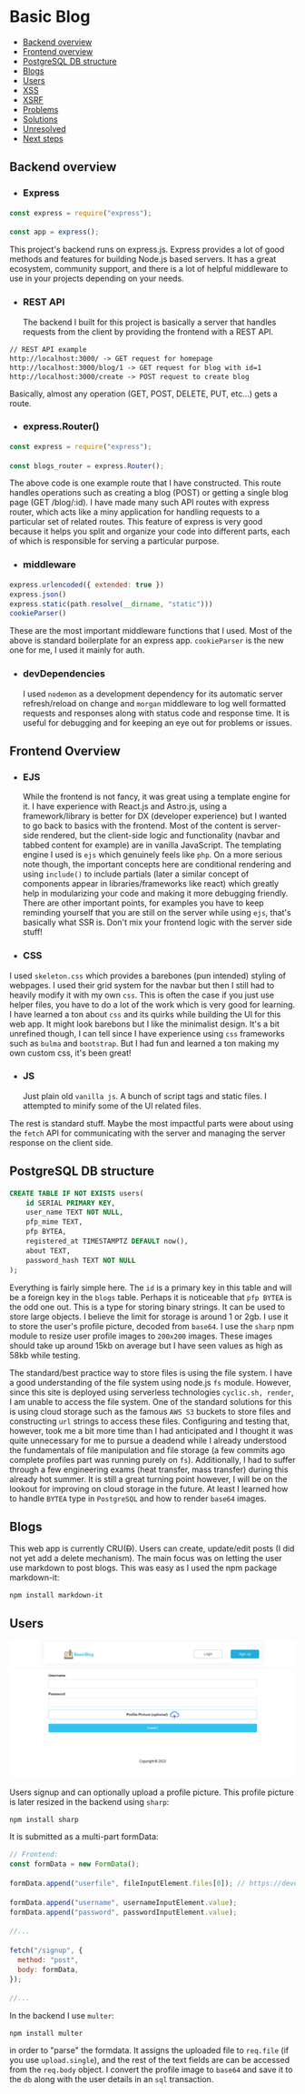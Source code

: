 # Basic Blog

- [Backend overview](#backend-overview)
- [Frontend overview](#frontend-overview)
- [PostgreSQL DB structure](#postgresql-db-structure)
- [Blogs](#blogs)
- [Users](#users)
- [XSS]()
- [XSRF]()
- [Problems]()
- [Solutions]()
- [Unresolved]()
- [Next steps]()

## Backend overview

- ### Express

```js
const express = require("express");

const app = express();
```

This project's backend runs on express.js. Express provides a lot of good methods and features for building Node.js based servers. It has a great ecosystem, community support, and there is a lot of helpful middleware to use in your projects depending on your needs.

- ### REST API
  The backend I built for this project is basically a server that handles requests from the client by providing the frontend with a REST API.

```
// REST API example
http://localhost:3000/ -> GET request for homepage
http://localhost:3000/blog/1 -> GET request for blog with id=1
http://localhost:3000/create -> POST request to create blog
```

Basically, almost any operation (GET, POST, DELETE, PUT, etc...) gets a route.

- ### express.Router()

```js
const express = require("express");

const blogs_router = express.Router();
```

The above code is one example route that I have constructed. This route handles operations such as creating a blog (POST) or getting a single blog page (GET /blog/:id). I have made many such API routes with express router, which acts like a miny application for handling requests to a particular set of related routes. This feature of express is very good because it helps you split and organize your code into different parts, each of which is responsible for serving a particular purpose.

- ### middleware

```js
express.urlencoded({ extended: true })
express.json()
express.static(path.resolve(__dirname, "static")))
cookieParser()
```

These are the most important middleware functions that I used. Most of the above is standard boilerplate for an express app. `cookieParser` is the new one for me, I used it mainly for auth.

- ### devDependencies
  I used `nodemon` as a development dependency for its automatic server refresh/reload on change and `morgan` middleware to log well formatted requests and responses along with status code and response time. It is useful for debugging and for keeping an eye out for problems or issues.

## Frontend Overview

- ### EJS

  While the frontend is not fancy, it was great using a template engine for it. I have experience with React.js and Astro.js, using a framework/library is better for DX (developer experience) but I wanted to go back to basics with the frontend. Most of the content is server-side rendered, but the client-side logic and functionality (navbar and tabbed content for example) are in vanilla JavaScript. The templating engine I used is `ejs` which genuinely feels like `php`. On a more serious note though, the important concepts here are conditional rendering and using `include()` to include partials (later a similar concept of components appear in libraries/frameworks like react) which greatly help in modularizing your code and making it more debugging friendly. There are other important points, for examples you have to keep reminding yourself that you are still on the server while using `ejs`, that's basically what SSR is. Don't mix your frontend logic with the server side stuff!

- ### CSS

I used `skeleton.css` which provides a barebones (pun intended) styling of webpages. I used their grid system for the navbar but then I still had to heavily modify it with my own `css`. This is often the case if you just use helper files, you have to do a lot of the work which is very good for learning. I have learned a ton about `css` and its quirks while building the UI for this web app. It might look barebons but I like the minimalist design. It's a bit unrefined though, I can tell since I have experience using `css` frameworks such as `bulma` and `bootstrap`. But I had fun and learned a ton making my own custom css, it's been great!

- ### JS
  Just plain old `vanilla js`. A bunch of script tags and static files. I attempted to minify some of the UI related files.

The rest is standard stuff. Maybe the most impactful parts were about using the `fetch` API for communicating with the server and managing the server response on the client side.

## PostgreSQL DB structure

```SQL
CREATE TABLE IF NOT EXISTS users(
    id SERIAL PRIMARY KEY,
    user_name TEXT NOT NULL,
    pfp_mime TEXT,
    pfp BYTEA,
    registered_at TIMESTAMPTZ DEFAULT now(),
    about TEXT,
    password_hash TEXT NOT NULL
);
```

Everything is fairly simple here. The `id` is a primary key in this table and will be a foreign key in the `blogs` table. Perhaps it is noticeable that `pfp BYTEA` is the odd one out. This is a type for storing binary strings. It can be used to store large objects. I believe the limit for storage is around 1 or 2gb. I use it to store the user's profile picture, decoded from `base64`. I use the `sharp` npm module to resize user profile images to `200x200` images. These images should take up around 15kb on average but I have seen values as high as 58kb while testing.

The standard/best practice way to store files is using the file system. I have a good understanding of the file system using node.js `fs` module. However, since this site is deployed using serverless technologies `cyclic.sh, render`, I am unable to access the file system. One of the standard solutions for this is using cloud storage such as the famous `AWS S3` buckets to store files and constructing `url` strings to access these files. Configuring and testing that, however, took me a bit more time than I had anticipated and I thought it was quite unnecessary for me to pursue a deadend while I already understood the fundamentals of file manipulation and file storage (a few commits ago complete profiles part was running purely on `fs`). Additionally, I had to suffer through a few engineering exams (heat transfer, mass transfer) during this already hot summer. It is still a great turning point however, I will be on the lookout for improving on cloud storage in the future. At least I learned how to handle `BYTEA` type in `PostgreSQL` and how to render `base64` images.

## Blogs

This web app is currently CRU(~~D~~). Users can create, update/edit posts (I did not yet add a delete mechanism). The main focus was on letting the user use markdown to post blogs. This was easy as I used the npm package markdown-it:

```
npm install markdown-it
```

## Users

![](./private/signup.png)

Users signup and can optionally upload a profile picture. This profile picture is later resized in the backend using `sharp`:

```
npm install sharp
```

It is submitted as a multi-part formData:

```js
// Frontend:
const formData = new FormData();

formData.append("userfile", fileInputElement.files[0]); // https://developer.mozilla.org/en-US/docs/Web/API/FormData/Using_FormData_Objects

formData.append("username", usernameInputElement.value);
formData.append("password", passwordInputElement.value);

//...

fetch("/signup", {
  method: "post",
  body: formData,
});

//...
```

In the backend I use `multer`:

```
npm install multer
```

in order to "parse" the formdata. It assigns the uploaded file to `req.file` (if you use `upload.single`), and the rest of the text fields are can be accessed from the `req.body` object. I convert the profile image to `base64` and save it to the `db` along with the user details in an `sql` transaction.
